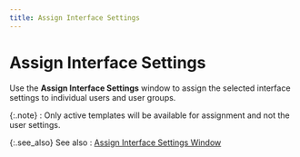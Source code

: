 ```yaml
---
title: Assign Interface Settings
---
```


# Assign Interface Settings


Use the **Assign Interface Settings**  window to assign the selected interface settings to individual users and  user groups.


{:.note}
: Only active templates will be available for assignment  and not the user settings.


{:.see_also}
See also
: [Assign  Interface Settings Window]({{site.sc_baseurl}}/options/interface-settings/assign-interface-settings/assign_interface_settings_window_sc.html)
